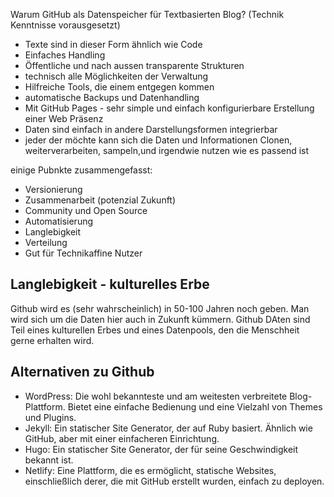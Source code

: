 Warum GitHub als Datenspeicher für Textbasierten Blog? (Technik Kenntnisse vorausgesetzt)

- Texte sind in dieser Form ähnlich wie Code
- Einfaches Handling 
- Öffentliche und nach aussen transparente Strukturen
- technisch alle Möglichkeiten der Verwaltung
- Hilfreiche Tools, die einem entgegen kommen
- automatische Backups und Datenhandling 
- Mit GitHub Pages - sehr simple und einfach konfigurierbare Erstellung einer Web Präsenz
- Daten sind einfach in andere Darstellungsformen integrierbar 
- jeder der möchte kann sich die Daten und Informationen Clonen, weiterverarbeiten, sampeln,und irgendwie nutzen wie es passend ist

einige Pubnkte zusammengefasst: 

- Versionierung
- Zusammenarbeit (potenzial Zukunft)
- Community und Open Source
- Automatisierung
- Langlebigkeit
- Verteilung
- Gut für Technikaffine Nutzer



## Langlebigkeit - kulturelles Erbe

Github wird es (sehr wahrscheinlich) in 50-100 Jahren noch geben. Man wird sich um die Daten hier auch in Zukunft kümmern. Github DAten sind Teil eines kulturellen Erbes und eines Datenpools, den die Menschheit gerne erhalten wird. 



## Alternativen zu Github 


- WordPress: Die wohl bekannteste und am weitesten verbreitete Blog-Plattform. Bietet eine einfache Bedienung und eine Vielzahl von Themes und Plugins.
- Jekyll: Ein statischer Site Generator, der auf Ruby basiert. Ähnlich wie GitHub, aber mit einer einfacheren Einrichtung.
- Hugo: Ein statischer Site Generator, der für seine Geschwindigkeit bekannt ist.
- Netlify: Eine Plattform, die es ermöglicht, statische Websites, einschließlich derer, die mit GitHub erstellt wurden, einfach zu deployen.
